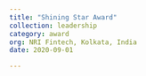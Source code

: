```yaml
---
title: "Shining Star Award"
collection: leadership
category: award
org: NRI Fintech, Kolkata, India
date: 2020-09-01

---
```



